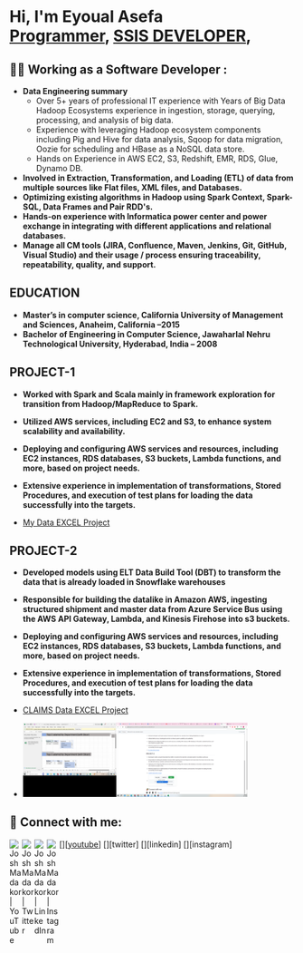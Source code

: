 
<h1>Hi, I'm Eyoual Asefa <br/><a href="https://github.com/joshmadakor1">Programmer</a>, <a href="https://www.linkedin.com/in/EyoualAsefa/">SSIS DEVELOPER</a>, 


<h2>👨‍💻 Working as a Software Developer :</h2>

- <b>Data Engineering summary</b>
  - Over 5+ years of professional IT experience with  Years of Big Data Hadoop Ecosystems experience in ingestion, storage, querying, processing, and analysis of big data.
  - Experience with leveraging Hadoop ecosystem components including Pig and Hive for data analysis, Sqoop for data migration, Oozie for scheduling and HBase as a NoSQL data store.
  - Hands on Experience in AWS EC2, S3, Redshift, EMR, RDS, Glue, Dynamo DB.
- <b>Involved in Extraction, Transformation, and Loading (ETL) of data from multiple sources like Flat files, XML files, and Databases.</b>
- <b>Optimizing existing algorithms in Hadoop using Spark Context, Spark-SQL, Data Frames and Pair RDD's.</b>
- <b>Hands-on experience with Informatica power center and power exchange in integrating with different applications and relational databases.</b>
- <b>Manage all CM tools (JIRA, Confluence, Maven, Jenkins, Git, GitHub, Visual Studio) and their usage / process ensuring traceability, repeatability, quality, and support.</b>

<h2>EDUCATION</h2>

- <b>Master’s in computer science, California University of Management and Sciences, Anaheim, California –2015</b>
- <b>Bachelor of Engineering in Computer Science, Jawaharlal Nehru Technological University, Hyderabad, India – 2008</b>

<h2>PROJECT-1</h2>

- <b>Worked with Spark and Scala mainly in framework exploration for transition from Hadoop/MapReduce to Spark.</b>
- <b>Utilized AWS services, including EC2 and S3, to enhance system scalability and availability. </b>

- <b>Deploying and configuring AWS services and resources, including EC2 instances, RDS databases, S3 buckets, Lambda functions, and more, based on project needs.</b>

- <b>Extensive experience in implementation of transformations, Stored Procedures, and execution of test plans for loading the data successfully into the targets.</b>
  
  
- [My Data EXCEL Project](https://github.com/sukumar8455/Project_1/tree/main)

<h2>PROJECT-2</h2>

- <b>Developed models using ELT Data Build Tool (DBT) to transform the data that is already loaded in Snowflake warehouses</b>
- <b>Responsible for building the datalike in Amazon AWS, ingesting structured shipment and master data from Azure Service Bus using the AWS API Gateway, Lambda, and Kinesis Firehose into s3 buckets.</b>

- <b>Deploying and configuring AWS services and resources, including EC2 instances, RDS databases, S3 buckets, Lambda functions, and more, based on project needs.</b>

- <b>Extensive experience in implementation of transformations, Stored Procedures, and execution of test plans for loading the data successfully into the targets.</b>
    
- [CLAIMS Data EXCEL Project](https://github.com/sukumar8455/project_2)

- <kbd><img width="397" alt="image" src="https://github.com/sukumar8455/project_2/blob/main/Excel_png.png"></kbd>


<h2> 🤳 Connect with me:</h2>

[<img align="left" alt="JoshMadakor | YouTube" width="22px" src="https://cdn.jsdelivr.net/npm/simple-icons@v3/icons/youtube.svg" />][[youtube](https://www.youtube.com/watch?v=0FH8JSTl71I)]
[<img align="left" alt="JoshMadakor | Twitter" width="22px" src="https://cdn.jsdelivr.net/npm/simple-icons@v3/icons/twitter.svg" />][twitter]
[<img align="left" alt="JoshMadakor | LinkedIn" width="22px" src="https://cdn.jsdelivr.net/npm/simple-icons@v3/icons/linkedin.svg" />][linkedin]
[<img align="left" alt="JoshMadakor | Instagram" width="22px" src="https://cdn.jsdelivr.net/npm/simple-icons@v3/icons/instagram.svg" />][instagram]


